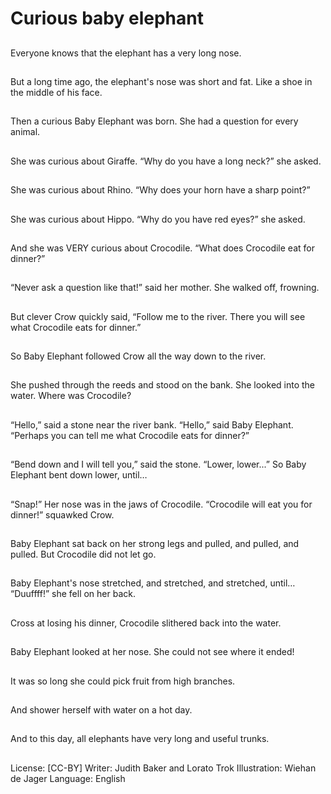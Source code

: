 # Curious baby elephant

##
Everyone knows that
the elephant has a very
long nose.

##
But a long time ago, the
elephant's nose was
short and fat. Like a
shoe in the middle of
his face.

##
Then a curious Baby
Elephant was born. She
had a question for
every animal.

##
She was curious about
Giraffe.
“Why do you have a
long neck?” she asked.

##
She was curious about
Rhino.
“Why does your horn
have a sharp point?”

##
She was curious about
Hippo.
“Why do you have red
eyes?” she asked.

##
And she was VERY
curious about Crocodile.
“What does Crocodile
eat for dinner?”

##
“Never ask a question
like that!” said her
mother.
She walked off,
frowning.

##
But clever Crow quickly
said, “Follow me to the
river. There you will see
what Crocodile eats for
dinner.”

##
So Baby Elephant
followed Crow all the
way down to the river.

##
She pushed through the
reeds and stood on the
bank.
She looked into the
water.
Where was Crocodile?

##
“Hello,” said a stone
near the river bank.
“Hello,” said Baby
Elephant.
“Perhaps you can tell
me what Crocodile eats
for dinner?”

##
“Bend down and I will
tell you,” said the
stone. “Lower, lower...”
So Baby Elephant bent
down lower, until…

##
“Snap!” Her nose was
in the jaws of Crocodile.
“Crocodile will eat you
for dinner!” squawked
Crow.

##
Baby Elephant sat back
on her strong legs and
pulled, and pulled, and
pulled.
But Crocodile did not let
go.

##
Baby Elephant's nose
stretched, and
stretched, and
stretched, until…
“Duuffff!” she fell on
her back.

##
Cross at losing his
dinner, Crocodile
slithered back into the
water.

##
Baby Elephant looked
at her nose.
She could not see
where it ended!

##
It was so long she could
pick fruit from high
branches.

##
And shower herself with
water on a hot day.

##
And to this day, all
elephants have very
long and useful trunks.

##
License: [CC-BY]
Writer: Judith Baker and Lorato Trok
Illustration: Wiehan de Jager
Language: English
